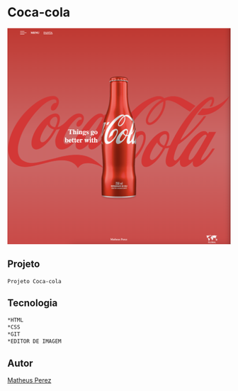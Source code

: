 # Coca-cola
![](./img/foto-projeto.png)

## Projeto
    Projeto Coca-cola

## Tecnologia
    *HTML
    *CSS
    *GIT
    *EDITOR DE IMAGEM

## Autor 

[Matheus Perez](https://br.linkedin.com/in/matheus-perez-283287250?original_referer=https%3A%2F%2Fwww.google.com%2F)